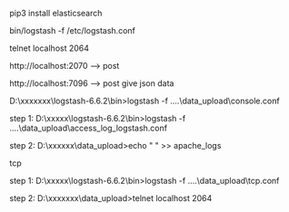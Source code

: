 pip3 install elasticsearch

bin/logstash -f /etc/logstash.conf

telnet localhost 2064

http://localhost:2070  --> post

http://localhost:7096  --> post  give json data



D:\xxxxxxx\logstash-6.6.2\bin>logstash -f ..\..\data_upload\console.conf



step 1: D:\xxxxx\logstash-6.6.2\bin>logstash -f ..\..\data_upload\access_log_logstash.conf

step 2: D:\xxxxxx\data_upload>echo " " >> apache_logs

tcp

step 1: D:\xxxxx\logstash-6.6.2\bin>logstash -f ..\..\data_upload\tcp.conf

step 2: D:\xxxxxxx\data_upload>telnet localhost 2064

